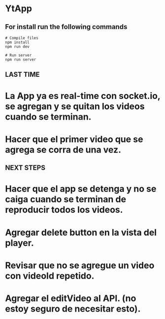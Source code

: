 # YtApp

## For install run the following commands

```shell
# Compile files
npm install
npm run dev

# Run server
npm run server
```


## LAST TIME
# La App ya es real-time con socket.io, se agregan y se quitan los videos cuando se terminan.
# Hacer que el primer video que se agrega se corra de una vez.

## NEXT STEPS
# Hacer que el app se detenga y no se caiga cuando se terminan de reproducir todos los videos.
# Agregar delete button en la vista del player.
# Revisar que no se agregue un video con videoId repetido.
# Agregar el editVideo al API. (no estoy seguro de necesitar esto).
